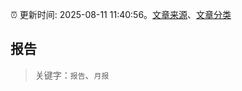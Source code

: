 :alarm_clock: 更新时间: 2025-08-11 11:40:56。[文章来源](/README.md)、[文章分类](/TAGS.md)

## 报告


> 关键字：`报告`、`月报`




